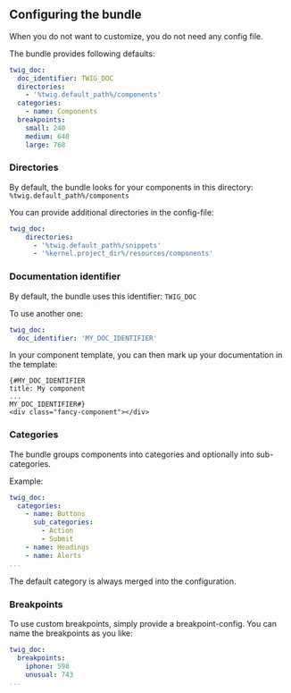 ## Configuring the bundle

When you do not want to customize, you do not need any config file. 

The bundle provides following defaults:

```yaml
twig_doc:
  doc_identifier: TWIG_DOC
  directories:
    - '%twig.default_path%/components'
  categories:
    - name: Components
  breakpoints:
    small: 240
    medium: 640
    large: 768
```

### Directories

By default, the bundle looks for your components in this directory: `%twig.default_path%/components`

You can provide additional directories in the config-file:

```yaml
twig_doc:
    directories:
      - '%twig.default_path%/snippets'
      - '%kernel.project_dir%/resources/components'
```

### Documentation identifier

By default, the bundle uses this identifier: `TWIG_DOC`

To use another one:

```yaml
twig_doc:
  doc_identifier: 'MY_DOC_IDENTIFIER'
```

In your component template, you can then mark up your documentation in the template:

```twig
{#MY_DOC_IDENTIFIER
title: My component
...
MY_DOC_IDENTIFIER#}
<div class="fancy-component"></div>
```

### Categories

The bundle groups components into categories and optionally into sub-categories.

Example:

```yaml
twig_doc:
  categories:
    - name: Buttons
      sub_categories:
        - Action
        - Submit
    - name: Headings
    - name: Alerts
...
```

The default category is always merged into the configuration.


### Breakpoints

To use custom breakpoints, simply provide a breakpoint-config. You can name the breakpoints as you like:

```yaml
twig_doc:
  breakpoints:
    iphone: 598
    unusual: 743
...
```
